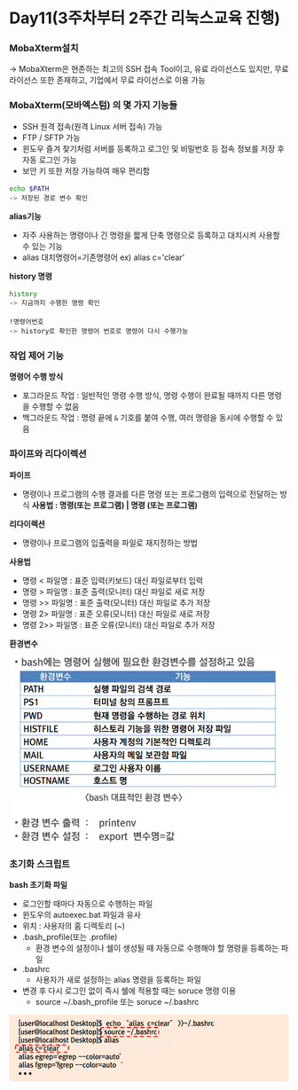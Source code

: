 # Day11(3주차부터 2주간 리눅스교육 진행)


### MobaXterm설치
-> MobaXterm은 현존하는 최고의 SSH 접속 Tool이고, 유료 라이선스도 있지만, 무료 라이선스 또한 존재하고,
기업에서 무료 라이선스로 이용 가능

### MobaXterm(모바엑스텀) 의 몇 가지 기능들 
- SSH 원격 접속(원격 Linux 서버 접속) 가능
- FTP / SFTP 가능
- 윈도우 즐겨 찾기처럼 서버를 등록하고 로그인 및 비밀번호 등 접속 정보를 저장 후 자동 로그인 가능
- 보안 키 또한 저장 가능하여 매우 편리함

```bash
echo $PATH
-> 저장된 경로 변수 확인
```

**alias기능**
- 자주 사용하는 명령이나 긴 명령을 짧게 단축 명령으로 등록하고 대치시켜 사용할 수 있는 기능
- alias 대치명령어=기존명령어
ex) alias c='clear'

**history 명령**
```bash
history
-> 지금까지 수행한 명령 확인

!명령어번호
-> history로 확인한 명령어 번호로 명령어 다시 수행가능
```
### 작업 제어 기능
**명령어 수행 방식**
- 포그라운드 작업 : 일반적인 명령 수행 방식, 명령 수행이 완료될 때까지 다른 명령을 수행할 수 없음
- 백그라운드 작업 : 명령 끝에 `&` 기호를 붙여 수행, 여러 명령을 동시에 수행할 수 있음

### 파이프와 리다이렉션
**파이프**
- 명령이나 프로그램의 수행 결과를 다른 명령 또는 프로그램의 입력으로 전달하는 방식
**사용법 : 명령(또는 프로그램) | 명령 (또는 프로그램)**

**리다이렉션**
- 명령이나 프로그램의 입츌력을 파일로 재지정하는 방법
  
**사용법**
  - 명령 < 파일명  : 표준 입력(키보드) 대신 파일로부터 입력
  - 명령 > 파일명  : 표준 출력(모니터) 대신 파일로 새로 저장
  - 명령 >> 파일명 : 표준 출력(모니터) 대신 파일로 추가 저장
  - 명령 2> 파일명 : 표준 오류(모니터) 대신 파일로 새로 저장
  - 명령 2>> 파일명 : 표준 오류(모니터) 대신 파일로 추가 저장

**환경변수**

![사진](../images/환경변수.png)


### 초기화 스크립트
**bash 초기화 파일**
- 로그인할 때마다 자동으로 수행하는 파일
- 윈도우의 autoexec.bat 파일과 유사
- 위치 : 사용자의 홈 디렉토리 (~)
- .bash_profile(또는 .profile)
  - 환경 변수의 설정이나 쉘이 생성될 때 자동으로 수행해야 할 명령을 등록하는 파일
- .bashrc
  - 사용자가 새로 설정하는 alias 명령을 등록하는 파일
- 변경 후 다시 로그인 없이 즉시 쉘에 적용할 때는 soruce 명령 이용
  - source ~/.bash_profile  또는 soruce ~/.bashrc

![사진](../images/초기화파일.png)



